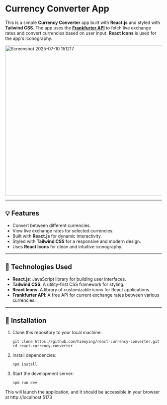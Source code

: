 # Currency Converter App

This is a simple **Currency Converter** app built with **React.js** and styled with **Tailwind CSS**. The app uses the **[Frankfurter API](https://www.frankfurter.dev/)** to fetch live exchange rates and convert currencies based on user input. **React Icons** is used for the app's iconography.

<img width="692" height="482" alt="Screenshot 2025-07-10 151217" src="https://github.com/user-attachments/assets/73747f3f-9211-4613-ae03-23d1f0133c98" />

---

## 💡 Features

- Convert between different currencies.
- View live exchange rates for selected currencies.
- Built with **React.js** for dynamic interactivity.
- Styled with **Tailwind CSS** for a responsive and modern design.
- Uses **React Icons** for clean and intuitive iconography.

---

## 🔧 Technologies Used

- **React.js**: JavaScript library for building user interfaces.
- **Tailwind CSS**: A utility-first CSS framework for styling.
- **React Icons**: A library of customizable icons for React applications.
- **Frankfurter API**: A free API for current exchange rates between various currencies.

---

## 📝 Installation

1. Clone this repository to your local machine:
   ```
   git clone https://github.com/hiewying/react-currency-converter.git
   cd react-currency-converter
   ```

2. Install dependencies:
   ```
   npm install
   ```

3. Start the development server:
   ```
   npm run dev
   ```

This will launch the application, and it should be accessible in your browser at http://localhost:5173
